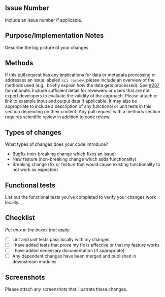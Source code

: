 ## Issue Number

Include an issue number if applicable.

## Purpose/Implementation Notes

Describe the big picture of your changes.

## Methods

If this pull request has any implications for data or metadata processing or addresses an issue labeled `sci review`, please include an overview of the methods used (e.g., briefly explain _how_ the data gets processed). 
See [#267](https://github.com/AlexsLemonade/refinebio/pull/267) for rationale.
Include sufficient detail for reviewers or users that are not expert developers to evaluate the validity of the approach. 
Please attach or link to example input and output data if applicable.
It may also be appropriate to include a description of any functional or unit tests in this section depending on their content.
Any pull request with a methods section requires scientific review in addition to code review.

## Types of changes

What types of changes does your code introduce?

<!-- Remove any which your PR isn't -->
- Bugfix (non-breaking change which fixes an issue)
- New feature (non-breaking change which adds functionality)
- Breaking change (fix or feature that would cause existing functionality to not work as expected)

## Functional tests

List out the functional tests you've completed to verify your changes work locally.

## Checklist

_Put an `x` in the boxes that apply._

- [ ] Lint and unit tests pass locally with my changes
- [ ] I have added tests that prove my fix is effective or that my feature works
- [ ] I have added necessary documentation (if appropriate)
- [ ] Any dependent changes have been merged and published in downstream modules

## Screenshots

Please attach any screenshots that illustrate these changes.
